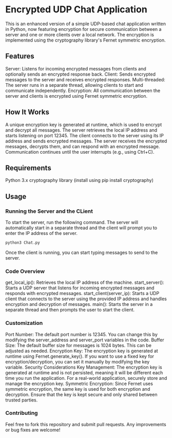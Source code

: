 # Encrypted UDP Chat Application
This is an enhanced version of a simple UDP-based chat application written in Python, now featuring encryption for secure communication between a server and one or more clients over a local network. The encryption is implemented using the cryptography library's Fernet symmetric encryption.

## Features
Server: Listens for incoming encrypted messages from clients and optionally sends an encrypted response back.
Client: Sends encrypted messages to the server and receives encrypted responses.
Multi-threaded: The server runs in a separate thread, allowing clients to start and communicate independently.
Encryption: All communication between the server and clients is encrypted using Fernet symmetric encryption.

## How It Works
A unique encryption key is generated at runtime, which is used to encrypt and decrypt all messages.
The server retrieves the local IP address and starts listening on port 12345.
The client connects to the server using its IP address and sends encrypted messages.
The server receives the encrypted messages, decrypts them, and can respond with an encrypted message.
Communication continues until the user interrupts (e.g., using Ctrl+C).

## Requirements
Python 3.x
cryptography library (install using pip install cryptography)

## Usage

### Running the Server and the CLient
To start the server, run the following command. The server will automatically start in a separate thread and the client will prompt you to enter the IP address of the server.

``` bash
python3 Chat.py
```
Once the client is running, you can start typing messages to send to the server.

### Code Overview
get_local_ip(): Retrieves the local IP address of the machine.
start_server(): Starts a UDP server that listens for incoming encrypted messages and responds with encrypted messages.
start_client(server_ip): Starts a UDP client that connects to the server using the provided IP address and handles encryption and decryption of messages.
main(): Starts the server in a separate thread and then prompts the user to start the client.

### Customization
Port Number: The default port number is 12345. You can change this by modifying the server_address and server_port variables in the code.
Buffer Size: The default buffer size for messages is 1024 bytes. This can be adjusted as needed.
Encryption Key: The encryption key is generated at runtime using Fernet.generate_key(). If you want to use a fixed key for encryption/decryption, you can set it manually by modifying the key variable.
Security Considerations
Key Management: The encryption key is generated at runtime and is not persisted, meaning it will be different each time you run the application. For a real-world application, securely store and manage the encryption key.
Symmetric Encryption: Since Fernet uses symmetric encryption, the same key is used for both encryption and decryption. Ensure that the key is kept secure and only shared between trusted parties.

### Contributing
Feel free to fork this repository and submit pull requests. Any improvements or bug fixes are welcome!
